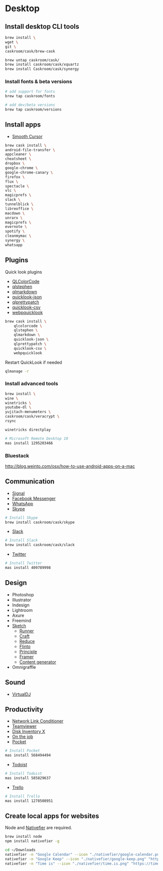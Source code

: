 # Desktop

## Install desktop CLI tools

```bash
brew install \
wget \
git \
caskroom/cask/brew-cask

brew untap caskroom/cask/
brew install caskroom/cask/xquartz
brew install Caskroom/cask/synergy

```
### Install fonts & beta versions

```bash
# add support for fonts
brew tap caskroom/fonts

# add dev/beta versions
brew tap caskroom/versions

```
## Install apps

* [Smooth Cursor](https://smoothcursor.com/)

```bash
brew cask install \
android-file-transfer \
appcleaner \
cheatsheet \
dropbox \
google-chrome \
google-chrome-canary \
firefox \
flux \
spectacle \
vlc \
magicprefs \
slack \
tunnelblick \
libreoffice \
macdown \
unrarx \
magicprefs \
evernote \
spotify \
cleanmymac \
synergy \
whatsapp
```

## Plugins

Quick look plugins

* [QLColorCode](https://github.com/n8gray/QLColorCode)
* [qlstephen](https://github.com/whomwah/qlstephen)
* [qlmarkdown](https://github.com/toland/qlmarkdown)
* [quicklook-json](http://www.sagtau.com/quicklookjson.html)
* [qlprettypatch](https://github.com/atnan/QLPrettyPatch)
* [quicklook-csv](https://github.com/p2/quicklook-csv)
* [webpquicklook](https://github.com/dchest/webp-quicklook)

```bash
brew cask install \
    qlcolorcode \
    qlstephen \
    qlmarkdown \
    quicklook-json \
    qlprettypatch \
    quicklook-csv \
    webpquicklook
```

Restart QuickLook if needed

```bash
qlmanage -r
```

### Install advanced tools

```bash
brew install \
wine \
winetricks \
youtube-dl \
yujitach-menumeters \
caskroom/cask/veracrypt \
rsync 
```

```bash
winetricks directplay
```

```bash
# Microsoft Remote Desktop 10
mas install 1295203466
```

### Bluestack

http://blog.weinto.com/osx/how-to-use-android-apps-on-a-mac

## Communication

* [Signal](https://signal.org/download/)
* [Facebook Messenger](https://github.com/rsms/fb-mac-messenger)
* [WhatsApp](https://github.com/stonesam92/ChitChat)
* [Skype](http://www.skype.com/en/download-skype/skype-for-computer/)

```bash
# Install Skype
brew install caskroom/cask/skype
```

* [Slack](https://slack.com/download)

```bash
# Install Slack
brew install caskroom/cask/slack
```

* [Twitter](https://itunes.apple.com/en/app/twitter/id409789998?mt=12)

```bash
# Install Twitter
mas install 409789998
```

## Design

* Photoshop
* Illustrator
* Indesign
* Lightroom
* Axure
* Freemind
* [Sketch](https://www.sketchapp.com/)
	* [Runner](http://sketchrunner.com/)
	* [Craft](https://www.invisionapp.com/craft)
	* [Reduce](https://flawlessapp.io/reduce)
	* [Flinto](https://www.flinto.com)
	* [Principle](http://principleformac.com/)
	* [Framer](https://framer.com/)
	* [Content generator](https://github.com/timuric/content-generator-sketch-plugin)
* Omnigraffle

## Sound

* [VirtualDJ](http://www.virtualdj.com/)

## Productivity

* [Network Link Conditioner](https://developer.apple.com/downloads/?name=Hardware%20IO%20Tools%20for%20Xcode%207)
* [Teamviewer](https://www.teamviewer.com/en/download/mac/)
* [Disk Inventory X](http://www.derlien.com/)
* [On the job](https://stuntsoftware.com/onthejob/)
* [Pocket](https://getpocket.com)

```bash
# Install Pocket
mas install 568494494
```

* [Todoist](todoist.com)

```bash
# Install Todoist
mas install 585829637
```

* [Trello](https://itunes.apple.com/app/trello/id1278508951)

```bash
# Install Trello
mas install 1278508951
```

## Create local apps for websites

Node and [Nativefier](https://github.com/jiahaog/nativefier) are required.

```bash
brew install node
npm install nativefier -g
```

```bash
cd ~/Downloads
nativefier -n "Google Calendar" --icon "./nativefier/google-calendar.png" "https://calendar.google.com"
nativefier -n "Google Keep" --icon "./nativefier/google-keep.png" "https://keep.google.com"
nativefier -n "Time is" --icon "./nativefier/time.is.png" "https://time.is/compare"
```
